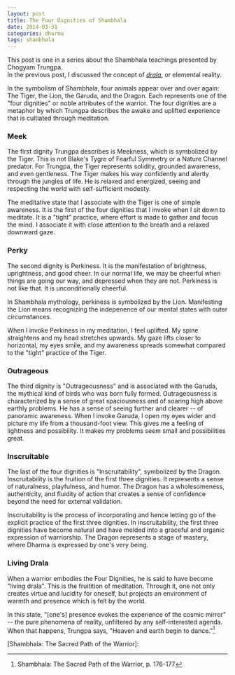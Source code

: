 ```yaml
---
layout: post
title: The Four Dignities of Shambhala
date: 2014-03-31
categories: dharma
tags: shambhala
---
```


<div class='alert alert-info'>
  This post is one in a series about the Shambhala teachings presented by Chogyam Trungpa.
  <br>
  In the previous post, I discussed the concept of 
  <em><a href='/blog/the-magic-of-drala'>drala</a></em>, 
  or elemental reality. 
</div>

In the symbolism of Shambhala, four animals appear over and over again:
The Tiger, the Lion, the Garuda, and the Dragon.
Each represents one of the "four dignities" or noble attributes of the warrior. 
The four dignities are a metaphor by which Trungpa describes the 
awake and uplifted experience that is cultiated through meditation.

### Meek

The first dignity Trungpa describes is Meekness, which is symbolized by the Tiger. 
This is not Blake's Tygre of Fearful Symmetry or a Nature Channel predator.
For Trungpa, the Tiger represents solidity, grounded awareness, and even gentleness.
The Tiger makes his way confidently and alertly through the jungles of life. 
He is relaxed and energized, seeing and respecting the world with self-sufficient modesty.

The meditative state that I associate with the Tiger is one of simple awareness. 
It is the first of the four dignities that I invoke when I sit down to meditate.
It is a "tight" practice, where effort is made to gather and focus the mind.
I associate it with close attention to the breath and a relaxed downward gaze.

### Perky

The second dignity is Perkiness. It is the manifestation of brightness, uprightness, and good cheer.
In our normal life, we may be cheerful when things are going our way, and depressed when they are not.
Perkiness is not like that. It is unconditionally cheerful.

In Shambhala mythology, perkiness is symbolized by the Lion.
Manifesting the Lion means recognizing the indepenence of our mental states with outer circumstances.

When I invoke Perkiness in my meditation, I feel uplifted. My spine straightens and my head stretches upwards.
My gaze lifts closer to horizontal, my eyes smile, and my awareness spreads somewhat compared to the "tight" practice of the Tiger. 

### Outrageous

The third dignity is "Outrageousness" and is associated with the Garuda, the mythical kind of birds who was born fully formed.
Outrageousness is characterized by a sense of great spaciousness and of soaring high above earthly problems.
He has a sense of seeing further and clearer -- of panoramic awareness. 
When I invoke Garuda, I open my eyes wider and picture my life from a thousand-foot view. This gives me a feeling of lightness and possibility. It makes my problems seem small and possibilities great.

### Inscruitable

The last of the four dignities is "Inscruitability", symbolized by the Dragon.
Inscruitability is the fruition of the first three dignities.
It represents a sense of naturalness, playfulness, and humor.
The Dragon has a wholesomeness, authenticity, and fluidity of action that creates a sense of confidence beyond the need for external validation.

Inscruitability is the process of incorporating and hence letting go of the explicit practice of the first three dignities. In inscruitability, the first three dignities have become natural and have melded into a graceful and organic expression of warriorship. The Dragon represents a stage of mastery, where Dharma is expressed by one's very being.

### Living Drala

When a warrior embodies the Four Dignities, he is said to have become "living drala". 
This is the fruitition of meditation. Through it, one not only creates virtue and lucidity for oneself,
but projects an environment of warmth and presence which is felt by the world.

In this state, "[one's] presence evokes the experience of the cosmic mirror" --
the pure phenomena of reality, unfiltered by any self-interested agenda. When that happens, Trungpa says, "Heaven and earth begin to dance."[^1]

<!--- An encounter with "living drala" reveals the lucidity and vividness of life. -->

[^1]: Shambhala: The Sacred Path of the Warrior, p. 176-177

[drala]: /2014-02-21-the-magic-of-drala
[Shambhala: The Sacred Path of the Warrior]: 


